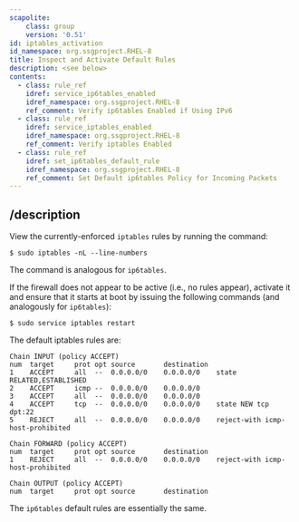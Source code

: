 ```yaml
---
scapolite:
    class: group
    version: '0.51'
id: iptables_activation
id_namespace: org.ssgproject.RHEL-8
title: Inspect and Activate Default Rules
description: <see below>
contents:
  - class: rule_ref
    idref: service_ip6tables_enabled
    idref_namespace: org.ssgproject.RHEL-8
    ref_comment: Verify ip6tables Enabled if Using IPv6
  - class: rule_ref
    idref: service_iptables_enabled
    idref_namespace: org.ssgproject.RHEL-8
    ref_comment: Verify iptables Enabled
  - class: rule_ref
    idref: set_ip6tables_default_rule
    idref_namespace: org.ssgproject.RHEL-8
    ref_comment: Set Default ip6tables Policy for Incoming Packets
---
```



## /description

View
the currently-enforced `iptables` rules by running the command:

``` 
$ sudo iptables -nL --line-numbers
```

The command is analogous for `ip6tables`.  
  
If the firewall does not appear to be active (i.e., no rules appear),
activate it and ensure that it starts at boot by issuing the following
commands (and analogously for `ip6tables`):

``` 
$ sudo service iptables restart
```

The default iptables rules are:

``` 
Chain INPUT (policy ACCEPT)
num  target     prot opt source       destination
1    ACCEPT     all  --  0.0.0.0/0    0.0.0.0/0    state RELATED,ESTABLISHED 
2    ACCEPT     icmp --  0.0.0.0/0    0.0.0.0/0
3    ACCEPT     all  --  0.0.0.0/0    0.0.0.0/0
4    ACCEPT     tcp  --  0.0.0.0/0    0.0.0.0/0    state NEW tcp dpt:22 
5    REJECT     all  --  0.0.0.0/0    0.0.0.0/0    reject-with icmp-host-prohibited 

Chain FORWARD (policy ACCEPT)
num  target     prot opt source       destination
1    REJECT     all  --  0.0.0.0/0    0.0.0.0/0    reject-with icmp-host-prohibited 

Chain OUTPUT (policy ACCEPT)
num  target     prot opt source       destination
```

The `ip6tables` default rules are essentially the same.
